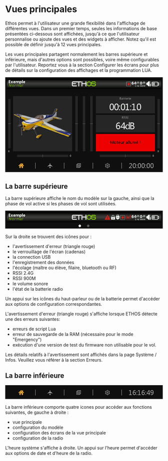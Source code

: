 # Vues principales

Ethos permet à l'utilisateur une grande flexibilité dans l'affichage de différentes vues. Dans un premier temps, seules les informations de base présentées ci-dessous sont affichées, jusqu'à ce que l'utilisateur personnalise ou ajoute des vues et des widgets à afficher. Notez qu'il est possible de définir jusqu'à 12 vues principales.

Les vues principales partagent normalement les barres supérieure et inférieure, mais d'autres options sont possibles, voire même configurables par l'utilisateur. Reportez vous à la section Configurer les écrans pour plus de détails sur la configuration des affichages et la programmation LUA.

![Exemple de vue principale](assets/mainview.png)

## La barre supérieure

La barre supérieure affiche le nom du modèle sur la gauche, ainsi que la phase de vol active si les phases de vol sont utilisées.

![Barre supérieure](assets/topbar.png)

Sur la droite se trouvent des icônes pour :

* l'avertissement d'erreur (triangle rouge)
* le verrouillage de l'écran (cadenas)
* la connection USB
* l'enregistrement des données
* l'écolage (maître ou élève, filaire, bluetooth ou RF)
* RSSI 2.4G
* RSSI 900M
* le volume sonore
* l'état de la batterie radio

Un appui sur les icônes du haut-parleur ou de la batterie permet d'accéder aux options de configuration correspondantes.

L'avertissement d'erreur (triangle rouge) s'affiche lorsque ETHOS détecte une des erreurs suivantes:

* erreurs de script Lua
* erreur de sauvegarde de la RAM (nécessaire pour le mode "Emergency")
* exécution d'une version de test du firmware non utilisable pour le vol.

Les détails relatifs à l'avertissement sont affichés dans la page Système / Infos. Veuillez vous référer à la section Erreurs.

## La barre inférieure

![Barre inférieure](assets/bottombar.png)

La barre inférieure comporte quatre icones pour accéder aux fonctions suivantes, de gauche à droite :&#x20;

* vue principale
* configuration du modèle
* configuration des écrans de la vue principale
* configuration de la radio

L'heure système s'affiche à droite. Un appui sur l'heure permet d'accéder aux options de date et d'heure de la radio.
